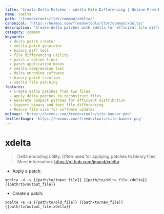 ```yaml
---
title: 'Create Delta Patches - xdelta File Differencing | Online Free DevTools by Hexmos'
name: xdelta
path: '/freedevtools/tldr/common/xdelta/'
canonical: 'https://hexmos.com/freedevtools/tldr/common/xdelta/'
description: 'Create delta patches with xdelta for efficient file differencing. Reduce file sizes by generating compact patches for software updates. Free online tool, no registration required.'
category: common
keywords:
  - delta patch creator
  - xdelta patch generator
  - binary diff tool
  - file differencing utility
  - patch creation linux
  - patch application macos
  - xdelta compression tool
  - delta encoding software
  - binary patch creation
  - xdelta file patching
features:
  - Create delta patches from two files
  - Apply delta patches to reconstruct files
  - Generate compact patches for efficient distribution
  - Support binary and text file differencing
  - Reduce file size for software updates
ogImage: 'https://hexmos.com/freedevtools/site-banner.png'
twitterImage: 'https://hexmos.com/freedevtools/site-banner.png'
---
```


# xdelta

> Delta encoding utility.
> Often used for applying patches to binary files.
> More information: <https://github.com/jmacd/xdelta>.

- Apply a patch:

`xdelta -d -s {{path/to/input_file}} {{path/to/delta_file.xdelta}} {{path/to/output_file}}`

- Create a patch:

`xdelta -e -s {{path/to/old_file}} {{path/to/new_file}} {{path/to/output_file.xdelta}}`
